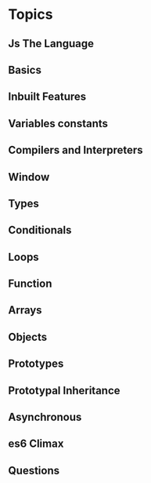 # Topics
## Js The Language

## Basics

## Inbuilt Features

## Variables constants

## Compilers and Interpreters

## Window

## Types

## Conditionals

## Loops

## Function

## Arrays

## Objects

## Prototypes

## Prototypal Inheritance

## Asynchronous

## es6 Climax

## Questions





